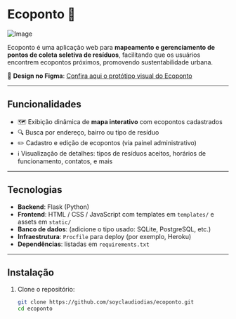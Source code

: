 # Ecoponto 🌱

![Image](https://github.com/user-attachments/assets/f66bfd67-b497-4aaf-baf5-729930095cb6)

Ecoponto é uma aplicação web para **mapeamento e gerenciamento de pontos de coleta seletiva de resíduos**, facilitando que os usuários encontrem ecopontos próximos, promovendo sustentabilidade urbana.

🔗 **Design no Figma**: [Confira aqui o protótipo visual do Ecoponto](https://www.figma.com/design/YdHgBx55ZV0WcOO2NlMGHR/EcoPonto?node-id=0-1&t=pdbRGpq8cSBZ4JF0-1)

---

##  Funcionalidades

- 🗺 Exibição dinâmica de **mapa interativo** com ecopontos cadastrados  
- 🔍 Busca por endereço, bairro ou tipo de resíduo  
- ✏️ Cadastro e edição de ecopontos (via painel administrativo)  
- ℹ Visualização de detalhes: tipos de resíduos aceitos, horários de funcionamento, contatos, e mais

---

##  Tecnologias

- **Backend**: Flask (Python)  
- **Frontend**: HTML / CSS / JavaScript com templates em `templates/` e assets em `static/`  
- **Banco de dados**: (adicione o tipo usado: SQLite, PostgreSQL, etc.)  
- **Infraestrutura**: `Procfile` para deploy (por exemplo, Heroku)  
- **Dependências**: listadas em `requirements.txt`

---

##  Instalação

1. Clone o repositório:
   ```bash
   git clone https://github.com/soyclaudiodias/ecoponto.git
   cd ecoponto
